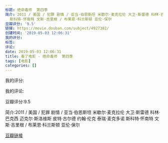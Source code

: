 ```yaml
---
标题: 绝命毒师  第四季
简介: 2011 / 美国 / 犯罪 剧情 / 亚当·伯恩斯坦 米歇尔·麦克拉伦 大卫·斯雷德 科林·巴克西 迈克尔·斯洛维斯 皮特·古尔德 约翰·伦克 泰瑞·麦克多诺
  斯科特·怀南特 文斯·吉里根 / 布莱恩·科兰斯顿 亚伦·保尔
豆瓣评分: '9.5'
链接: https://movie.douban.com/subject/4927382/
创建时间: '2019-05-03 12:06:31'
我的评分:
标签:
评论:
date: 2019-05-03 12:06:31
title: 看了电影 - 绝命毒师  第四季
tags: [电影]
categories: []
---
```


我的评分:

我的评论:

豆瓣评分:9.5

简介:2011 / 美国 / 犯罪 剧情 / 亚当·伯恩斯坦 米歇尔·麦克拉伦 大卫·斯雷德 科林·巴克西 迈克尔·斯洛维斯 皮特·古尔德 约翰·伦克 泰瑞·麦克多诺 斯科特·怀南特 文斯·吉里根 / 布莱恩·科兰斯顿 亚伦·保尔

[豆瓣链接](https://movie.douban.com/subject/4927382/)


